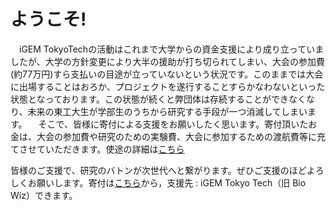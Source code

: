 # ようこそ!
<!-- これはiGEM TokyoTechの新しいホームページです. -->

　iGEM TokyoTechの活動はこれまで大学からの資金支援により成り立っていましたが、大学の方針変更により大半の援助が打ち切られてしまい、大会の参加費(約77万円)すら支払いの目途が立っていないという状況です。このままでは大会に出場することはおろか、プロジェクトを遂行することすらかなわないといった状態となっております。この状態が続くと弊団体は存続することができなくなり、未来の東工大生が学部生のうちから研究する手段が一つ消滅してしまいます。
　そこで、皆様に寄付による支援をお願いしたく思います。寄付頂いたお金は、大会の参加費や研究のための実験費、大会に参加するための渡航費等に充てさせていただきます。使途の詳細は[こちら](https://www.igemtokyotech.org/finance/)

皆様のご支援で、研究のバトンが次世代へと繋がります。ぜひご支援のほどよろしくお願いします。寄付は[こちら](https://fundexapp.jp/titech/exp/explanation.htm?purposeCode=500000&supportCode=500100)から，支援先 : iGEM Tokyo Tech（旧 Bio Wiz）できます。
